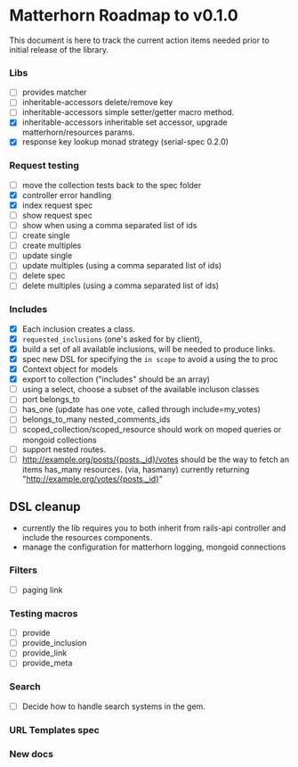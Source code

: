 # Matterhorn Roadmap to v0.1.0

This document is here to track the current action items needed prior to initial
release of the library.

### Libs

- [ ] provides matcher
- [ ] inheritable-accessors delete/remove key
- [ ] inheritable-accessors simple setter/getter macro method.
- [x] inheritable-accessors inheritable set accessor, upgrade
      matterhorn/resources params.
- [x] response key lookup monad strategy (serial-spec 0.2.0)

### Request testing

- [ ] move the collection tests back to the spec folder
- [x] controller error handling
- [x] index request spec
- [ ] show request spec
- [ ] show when using a comma separated list of ids
- [ ] create single
- [ ] create multiples
- [ ] update single
- [ ] update multiples (using a comma separated list of ids)
- [ ] delete spec
- [ ] delete multiples (using a comma separated list of ids)

### Includes

- [x] Each inclusion creates a class.
- [x] `requested_inclusions` (one's asked for by client),
- [x] build a set of all available inclusions, will be needed to produce links.
- [x] spec new DSL for specifying the `in scope` to avoid a using the to proc
- [x] Context object for models
- [x] export to collection ("includes" should be an array)
- [ ] using a select, choose a subset of the available incluson classes
- [ ] port belongs_to
- [ ] has_one (update has one vote, called through include=my_votes)
- [ ] belongs_to_many nested_comments_ids
- [ ] scoped\_collection/scoped\_resource should work on moped queries or mongoid collections
- [ ] support nested routes.
- [ ] http://example.org/posts/{posts._id}/votes should be the way to fetch
      an items has\_many resources. (via, hasmany) currently returning
      "http://example.org/votes/{posts._id}"

## DSL cleanup

- currently the lib requires you to both inherit from rails-api controller and include the resources components.
- manage the configuration for matterhorn logging, mongoid connections

### Filters

- [ ] paging link

### Testing macros

- [ ] provide
- [ ] provide\_inclusion
- [ ] provide\_link
- [ ] provide\_meta

### Search

- [ ] Decide how to handle search systems in the gem.

### URL Templates spec

### New docs